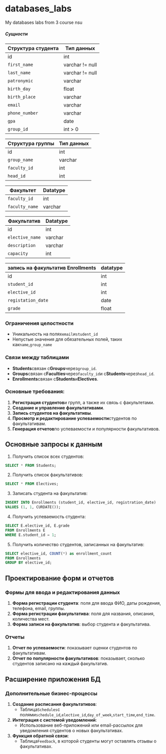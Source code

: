 # databases_labs
My databases labs from 3 course nsu

##### Сущности

| Структура студента | Тип данных      |
| ------------------ | --------------- |
| id                 | int             |
| `first_name`       | varchar != null |
| `last_name`        | varchar != null |
| `patronymic`       | varchar         |
| `birth_day`        | float           |
| `birth_place`      | varchar         |
| `email`            | varchar         |
| `phone_number`     | varchar         |
| `gpa`              | date            |
| `group_id`         | int > 0         |

| Структура группы | Тип данных |
| ---------------- | ---------- |
| id               | int        |
| `group_name`     | varchar    |
| `faculty_id`     | int        |
| `head_id`        | int        |

| Факультет      | Datatype |
| -------------- | -------- |
| `faculty_id`   | int      |
| `faculty_name` | varchar  |

| Факультатив     | Datatype |
| --------------- | -------- |
| id              | int      |
| `elective_name` | varchar  |
| `description`   | varchar  |
| `capacity`      | int      |

| запись на факультатив **Enrollments** | datatype |
| ------------------------------------- | -------- |
| id                                    | int      |
| `student_id`                          | int      |
| `elective_id`                         | int      |
| `registation_date`                    | date     |
| `grade`                               | float    |
### Ограничения целостности
- Уникальность на полях`email`и`student_id`
- Непустые значения для обязательных полей, таких как`name`,`group_name`

### Связи между таблицами
- **Students**связан с**Groups**через`group_id`.
- **Groups**связан с**Faculties**через`faculty_id`и с**Students**через`head_id`.
- **Enrollments**связан с**Students**и**Electives**.
### Основные требования:
1. **Регистрация студентов**и групп, а также их связь с факультетами.
2. **Создание и управление факультативами**.
3. **Запись студентов на факультативы**.
4. **Просмотр и редактирование успеваемости**студентов по факультативам.
5. **Генерация отчетов**по успеваемости и популярности факультативов.

## Основные запросы к данным

1. Получить список всех студентов:
```sql
SELECT * FROM Students;
```
2. Получить список факультативов:
```sql
SELECT * FROM Electives;
```
3. Записать студента на факультатив:
```sql
INSERT INTO Enrollments (student_id, elective_id, registration_date) 
VALUES (1, 1, CURDATE());
```
4. Получить успеваемость студента:
```sql
SELECT E.elective_id, E.grade 
FROM Enrollments E 
WHERE E.student_id = 1;
```    
5. Получить количество студентов, записанных на факультатив:
```sql
SELECT elective_id, COUNT(*) as enrollment_count 
FROM Enrollments 
GROUP BY elective_id;
```

## Проектирование форм и отчетов

### Формы для ввода и редактирования данных
1. **Форма регистрации студента**: поля для ввода ФИО, даты рождения, телефона, email, группы.
2. **Форма регистрации факультатива**: поля для названия, описания, количества мест.
3. **Форма записи на факультатив**: выбор студента и факультатива.

### Отчеты
1. **Отчет по успеваемости**: показывает оценки студентов по факультативам.
2. **Отчет по популярности факультативов**: показывает, сколько студентов записано на каждый факультатив.

## Расширение приложения БД

### Дополнительные бизнес-процессы

1. **Создание расписания факультативов**:
    - Таблица`Schedules`с полями`schedule_id`,`elective_id`,`day_of_week`,`start_time`,`end_time`.
2. **Интеграция с системой уведомлений**:
    - Использование веб-приложений или email-рассылок для уведомления студентов о новых факультативах.
3. **Функция обратной связи**:
    - Таблица`Feedback`, в которой студенты могут оставлять отзывы о факультативах.

